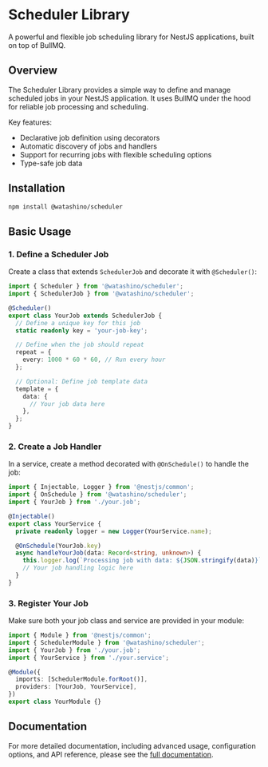 # Scheduler Library

A powerful and flexible job scheduling library for NestJS applications, built on top of BullMQ.

## Overview

The Scheduler Library provides a simple way to define and manage scheduled jobs in your NestJS application. It uses BullMQ under the hood for reliable job processing and scheduling.

Key features:
- Declarative job definition using decorators
- Automatic discovery of jobs and handlers
- Support for recurring jobs with flexible scheduling options
- Type-safe job data

## Installation

```bash
npm install @watashino/scheduler
```

## Basic Usage

### 1. Define a Scheduler Job

Create a class that extends `SchedulerJob` and decorate it with `@Scheduler()`:

```typescript
import { Scheduler } from '@watashino/scheduler';
import { SchedulerJob } from '@watashino/scheduler';

@Scheduler()
export class YourJob extends SchedulerJob {
  // Define a unique key for this job
  static readonly key = 'your-job-key';

  // Define when the job should repeat
  repeat = {
    every: 1000 * 60 * 60, // Run every hour
  };

  // Optional: Define job template data
  template = {
    data: {
      // Your job data here
    },
  };
}
```

### 2. Create a Job Handler

In a service, create a method decorated with `@OnSchedule()` to handle the job:

```typescript
import { Injectable, Logger } from '@nestjs/common';
import { OnSchedule } from '@watashino/scheduler';
import { YourJob } from './your.job';

@Injectable()
export class YourService {
  private readonly logger = new Logger(YourService.name);

  @OnSchedule(YourJob.key)
  async handleYourJob(data: Record<string, unknown>) {
    this.logger.log(`Processing job with data: ${JSON.stringify(data)}`);
    // Your job handling logic here
  }
}
```

### 3. Register Your Job

Make sure both your job class and service are provided in your module:

```typescript
import { Module } from '@nestjs/common';
import { SchedulerModule } from '@watashino/scheduler';
import { YourJob } from './your.job';
import { YourService } from './your.service';

@Module({
  imports: [SchedulerModule.forRoot()],
  providers: [YourJob, YourService],
})
export class YourModule {}
```

## Documentation

For more detailed documentation, including advanced usage, configuration options, and API reference, please see the [full documentation](https://github.com/yourusername/watashino/tree/main/packages/core/scheduler).

